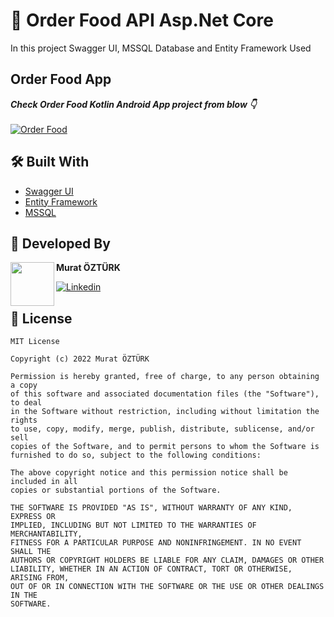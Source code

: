 # 🍔 Order Food API Asp.Net Core

In this project Swagger UI,  MSSQL Database and Entity Framework Used

## Order Food App

***Check Order Food Kotlin Android App project from blow 👇***
</br>
</br>
[![Order Food](https://img.shields.io/badge/Order%20Food%F0%9F%8D%94-APP-brightgreen?style=for-the-badge&logo=android)](https://github.com/muratozturk5/Kotlin-Order-Food-App)

## 🛠 Built With

- [Swagger UI](https://swagger.io/)
- [Entity Framework](https://docs.microsoft.com/tr-tr/ef/)
- [MSSQL](https://www.microsoft.com/tr-tr/sql-server/sql-server-2019)



## 👨 Developed By 

 <img src="https://avatars.githubusercontent.com/u/62841905?s=400&u=6b1f97cf6a3dfe668719000f9686f5fe861f273a&v=4" width="70" align="left">


**Murat ÖZTÜRK**

[![Linkedin](https://img.shields.io/badge/-linkedin-grey?logo=linkedin)](https://www.linkedin.com/in/murat-%C3%B6zt%C3%BCrk-7a9306217/)

📄 License 
-------

```
MIT License

Copyright (c) 2022 Murat ÖZTÜRK

Permission is hereby granted, free of charge, to any person obtaining a copy
of this software and associated documentation files (the "Software"), to deal
in the Software without restriction, including without limitation the rights
to use, copy, modify, merge, publish, distribute, sublicense, and/or sell
copies of the Software, and to permit persons to whom the Software is
furnished to do so, subject to the following conditions:

The above copyright notice and this permission notice shall be included in all
copies or substantial portions of the Software.

THE SOFTWARE IS PROVIDED "AS IS", WITHOUT WARRANTY OF ANY KIND, EXPRESS OR
IMPLIED, INCLUDING BUT NOT LIMITED TO THE WARRANTIES OF MERCHANTABILITY,
FITNESS FOR A PARTICULAR PURPOSE AND NONINFRINGEMENT. IN NO EVENT SHALL THE
AUTHORS OR COPYRIGHT HOLDERS BE LIABLE FOR ANY CLAIM, DAMAGES OR OTHER
LIABILITY, WHETHER IN AN ACTION OF CONTRACT, TORT OR OTHERWISE, ARISING FROM,
OUT OF OR IN CONNECTION WITH THE SOFTWARE OR THE USE OR OTHER DEALINGS IN THE
SOFTWARE.
```
